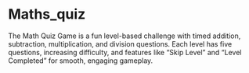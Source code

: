 # Maths_quiz
The Math Quiz Game is a fun level-based challenge with timed addition, subtraction, multiplication, and division questions. Each level has five questions, increasing difficulty, and features like “Skip Level” and “Level Completed” for smooth, engaging gameplay.
